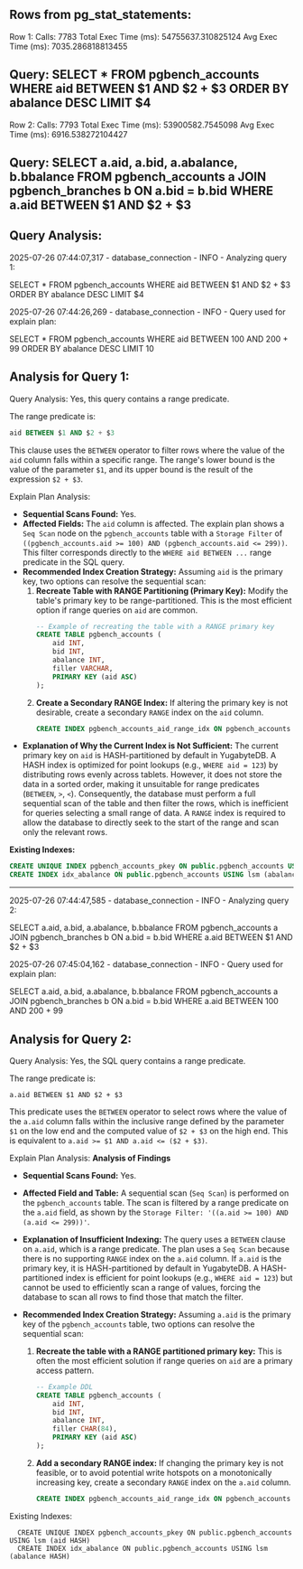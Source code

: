 Rows from pg_stat_statements:
----------------------------------------------------------------------------------------------------

Row 1:
  Calls: 7783
  Total Exec Time (ms): 54755637.310825124
  Avg Exec Time (ms): 7035.286818813455

  Query:
SELECT *
FROM pgbench_accounts
WHERE aid BETWEEN $1 AND $2 + $3
ORDER BY abalance DESC
LIMIT $4
----------------------------------------------------------------------------------------------------

Row 2:
  Calls: 7793
  Total Exec Time (ms): 53900582.7545098
  Avg Exec Time (ms): 6916.538272104427

  Query:
SELECT a.aid, a.bid, a.abalance, b.bbalance
FROM pgbench_accounts a
JOIN pgbench_branches b ON a.bid = b.bid
WHERE a.aid BETWEEN $1 AND $2 + $3
----------------------------------------------------------------------------------------------------

Query Analysis:
----------------------------------------------------------------------------------------------------
2025-07-26 07:44:07,317 - database_connection - INFO - Analyzing query 1: 

 SELECT *
FROM pgbench_accounts
WHERE aid BETWEEN $1 AND $2 + $3
ORDER BY abalance DESC
LIMIT $4


2025-07-26 07:44:26,269 - database_connection - INFO - Query used for explain plan: 

 SELECT *
FROM pgbench_accounts
WHERE aid BETWEEN 100 AND 200 + 99
ORDER BY abalance DESC
LIMIT 10

Analysis for Query 1:
--------------------------------------------------

Query Analysis:
Yes, this query contains a range predicate.

The range predicate is:

```sql
aid BETWEEN $1 AND $2 + $3
```

This clause uses the `BETWEEN` operator to filter rows where the value of the `aid` column falls within a specific range. The range's lower bound is the value of the parameter `$1`, and its upper bound is the result of the expression `$2 + $3`.

Explain Plan Analysis:
*   **Sequential Scans Found:** Yes.
*   **Affected Fields:** The `aid` column is affected. The explain plan shows a `Seq Scan` node on the `pgbench_accounts` table with a `Storage Filter` of `((pgbench_accounts.aid >= 100) AND (pgbench_accounts.aid <= 299))`. This filter corresponds directly to the `WHERE aid BETWEEN ...` range predicate in the SQL query.
*   **Recommended Index Creation Strategy:**
    Assuming `aid` is the primary key, two options can resolve the sequential scan:
    1.  **Recreate Table with RANGE Partitioning (Primary Key):** Modify the table's primary key to be range-partitioned. This is the most efficient option if range queries on `aid` are common.
        ```sql
        -- Example of recreating the table with a RANGE primary key
        CREATE TABLE pgbench_accounts (
            aid INT,
            bid INT,
            abalance INT,
            filler VARCHAR,
            PRIMARY KEY (aid ASC)
        );
        ```
    2.  **Create a Secondary RANGE Index:** If altering the primary key is not desirable, create a secondary `RANGE` index on the `aid` column.
        ```sql
        CREATE INDEX pgbench_accounts_aid_range_idx ON pgbench_accounts (aid ASC);
        ```
*   **Explanation of Why the Current Index is Not Sufficient:** The current primary key on `aid` is HASH-partitioned by default in YugabyteDB. A HASH index is optimized for point lookups (e.g., `WHERE aid = 123`) by distributing rows evenly across tablets. However, it does not store the data in a sorted order, making it unsuitable for range predicates (`BETWEEN`, `>`, `<`). Consequently, the database must perform a full sequential scan of the table and then filter the rows, which is inefficient for queries selecting a small range of data. A `RANGE` index is required to allow the database to directly seek to the start of the range and scan only the relevant rows.


**Existing Indexes:**

```sql
CREATE UNIQUE INDEX pgbench_accounts_pkey ON public.pgbench_accounts USING lsm (aid HASH)
CREATE INDEX idx_abalance ON public.pgbench_accounts USING lsm (abalance HASH)
```


--------------------------------------------------
2025-07-26 07:44:47,585 - database_connection - INFO - Analyzing query 2: 

 SELECT a.aid, a.bid, a.abalance, b.bbalance
FROM pgbench_accounts a
JOIN pgbench_branches b ON a.bid = b.bid
WHERE a.aid BETWEEN $1 AND $2 + $3


2025-07-26 07:45:04,162 - database_connection - INFO - Query used for explain plan: 

 SELECT a.aid, a.bid, a.abalance, b.bbalance
FROM pgbench_accounts a
JOIN pgbench_branches b ON a.bid = b.bid
WHERE a.aid BETWEEN 100 AND 200 + 99

Analysis for Query 2:
--------------------------------------------------

Query Analysis:
Yes, the SQL query contains a range predicate.

The range predicate is:

`a.aid BETWEEN $1 AND $2 + $3`

This predicate uses the `BETWEEN` operator to select rows where the value of the `a.aid` column falls within the inclusive range defined by the parameter `$1` on the low end and the computed value of `$2 + $3` on the high end. This is equivalent to `a.aid >= $1 AND a.aid <= ($2 + $3)`.

Explain Plan Analysis:
**Analysis of Findings**

*   **Sequential Scans Found:** Yes.
*   **Affected Field and Table:** A sequential scan (`Seq Scan`) is performed on the `pgbench_accounts` table. The scan is filtered by a range predicate on the `a.aid` field, as shown by the `Storage Filter: '((a.aid >= 100) AND (a.aid <= 299))'`.
*   **Explanation of Insufficient Indexing:** The query uses a `BETWEEN` clause on `a.aid`, which is a range predicate. The plan uses a `Seq Scan` because there is no supporting `RANGE` index on the `a.aid` column. If `a.aid` is the primary key, it is HASH-partitioned by default in YugabyteDB. A HASH-partitioned index is efficient for point lookups (e.g., `WHERE aid = 123`) but cannot be used to efficiently scan a range of values, forcing the database to scan all rows to find those that match the filter.
*   **Recommended Index Creation Strategy:**
    Assuming `a.aid` is the primary key of the `pgbench_accounts` table, two options can resolve the sequential scan:

    1.  **Recreate the table with a RANGE partitioned primary key:** This is often the most efficient solution if range queries on `aid` are a primary access pattern.
        ```sql
        -- Example DDL
        CREATE TABLE pgbench_accounts (
            aid INT,
            bid INT,
            abalance INT,
            filler CHAR(84),
            PRIMARY KEY (aid ASC)
        );
        ```
    2.  **Add a secondary RANGE index:** If changing the primary key is not feasible, or to avoid potential write hotspots on a monotonically increasing key, create a secondary `RANGE` index on the `a.aid` column.
        ```sql
        CREATE INDEX pgbench_accounts_aid_range_idx ON pgbench_accounts (aid ASC);

        ```
Existing Indexes:
```
  CREATE UNIQUE INDEX pgbench_accounts_pkey ON public.pgbench_accounts USING lsm (aid HASH)
  CREATE INDEX idx_abalance ON public.pgbench_accounts USING lsm (abalance HASH)
```

